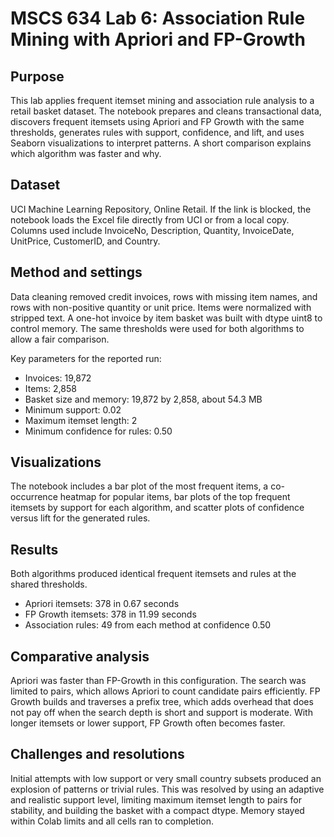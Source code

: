# MSCS 634 Lab 6: Association Rule Mining with Apriori and FP-Growth

## Purpose
This lab applies frequent itemset mining and association rule analysis to a retail basket dataset. The notebook prepares and cleans transactional data, discovers frequent itemsets using Apriori and FP Growth with the same thresholds, generates rules with support, confidence, and lift, and uses Seaborn visualizations to interpret patterns. A short comparison explains which algorithm was faster and why.

## Dataset
UCI Machine Learning Repository, Online Retail. If the link is blocked, the notebook loads the Excel file directly from UCI or from a local copy. Columns used include InvoiceNo, Description, Quantity, InvoiceDate, UnitPrice, CustomerID, and Country.

## Method and settings
Data cleaning removed credit invoices, rows with missing item names, and rows with non-positive quantity or unit price. Items were normalized with stripped text. A one-hot invoice by item basket was built with dtype uint8 to control memory. The same thresholds were used for both algorithms to allow a fair comparison.

Key parameters for the reported run:
- Invoices: 19,872
- Items: 2,858
- Basket size and memory: 19,872 by 2,858, about 54.3 MB
- Minimum support: 0.02
- Maximum itemset length: 2
- Minimum confidence for rules: 0.50

## Visualizations
The notebook includes a bar plot of the most frequent items, a co-occurrence heatmap for popular items, bar plots of the top frequent itemsets by support for each algorithm, and scatter plots of confidence versus lift for the generated rules.

## Results
Both algorithms produced identical frequent itemsets and rules at the shared thresholds.
- Apriori itemsets: 378 in 0.67 seconds
- FP Growth itemsets: 378 in 11.99 seconds
- Association rules: 49 from each method at confidence 0.50

## Comparative analysis
Apriori was faster than FP-Growth in this configuration. The search was limited to pairs, which allows Apriori to count candidate pairs efficiently. FP Growth builds and traverses a prefix tree, which adds overhead that does not pay off when the search depth is short and support is moderate. With longer itemsets or lower support, FP Growth often becomes faster.

## Challenges and resolutions
Initial attempts with low support or very small country subsets produced an explosion of patterns or trivial rules. This was resolved by using an adaptive and realistic support level, limiting maximum itemset length to pairs for stability, and building the basket with a compact dtype. Memory stayed within Colab limits and all cells ran to completion.

